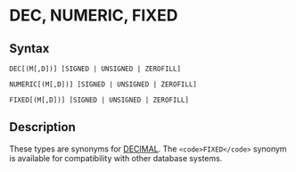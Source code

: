 
# DEC, NUMERIC, FIXED

## Syntax


```
DEC[(M[,D])] [SIGNED | UNSIGNED | ZEROFILL]

NUMERIC[(M[,D])] [SIGNED | UNSIGNED | ZEROFILL]

FIXED[(M[,D])] [SIGNED | UNSIGNED | ZEROFILL]
```

## Description


These types are synonyms for [DECIMAL](decimal.md). The `<code>FIXED</code>` synonym is
available for compatibility with other database systems.

